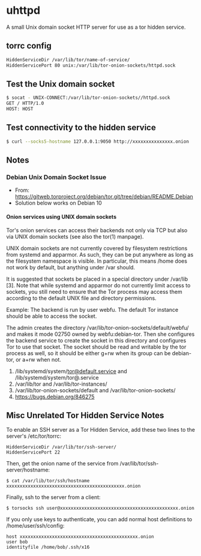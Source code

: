 # uhttpd

A small Unix domain socket HTTP server for use as a tor hidden service.

## torrc config

```bash
HiddenServiceDir /var/lib/tor/name-of-service/
HiddenServicePort 80 unix:/var/lib/tor-onion-sockets/httpd.sock
```

## Test the Unix domain socket

```bash
$ socat - UNIX-CONNECT:/var/lib/tor-onion-sockets//httpd.sock
GET / HTTP/1.0
HOST: HOST
```

## Test connectivity to the hidden service

```bash
$ curl --socks5-hostname 127.0.0.1:9050 http://xxxxxxxxxxxxxxx.onion
```

## Notes

### Debian Unix Domain Socket Issue

  * From: https://gitweb.torproject.org/debian/tor.git/tree/debian/README.Debian
  * Solution below works on Debian 10

#### Onion services using UNIX domain sockets

Tor's onion services can access their backends not only via TCP but also
via UNIX domain sockets (see also the tor(1) manpage).

UNIX domain sockets are not currently covered by filesystem restrictions
from systemd and apparmor. As such, they can be put anywhere as long as
the filesystem namespace is visible. In particular, this means /home
does not work by default, but anything under /var should.

It is suggested that sockets be placed in a special directory under
/var/lib [3]. Note that while systemd and apparmor do not currently
limit access to sockets, you still need to ensure that the Tor
process may access them according to the default UNIX file and directory
permissions.

Example: The backend is run by user webfu. The default Tor instance
should be able to access the socket.

The admin creates the directory /var/lib/tor-onion-sockets/default/webfu/
and makes it mode 02750 owned by webfu:debian-tor. Then she configures
the backend service to create the socket in this directory and
configures Tor to use that socket. The socket should be read and
writable by the tor process as well, so it should be either g+rw when
its group can be debian-tor, or a+rw when not.

  1. /lib/systemd/system/tor@default.service and /lib/systemd/system/tor@.service
  2. /var/lib/tor and /var/lib/tor-instances/<instancename>
  3. /var/lib/tor-onion-sockets/default and /var/lib/tor-onion-sockets/<instancename>
  4. https://bugs.debian.org/846275

## Misc Unrelated Tor Hidden Service Notes

To enable an SSH server as a Tor Hidden Service, add these two lines to the server's /etc/tor/torrc:

```
HiddenServiceDir /var/lib/tor/ssh-server/
HiddenServicePort 22
```

Then, get the onion name of the service from /var/lib/tor/ssh-server/hostname:

```
$ cat /var/lib/tor/ssh/hostname
xxxxxxxxxxxxxxxxxxxxxxxxxxxxxxxxxxxxxxxxxxxx.onion
```

Finally, ssh to the server from a client:

```
$ torsocks ssh user@xxxxxxxxxxxxxxxxxxxxxxxxxxxxxxxxxxxxxxxxxxxx.onion
```

If you only use keys to authenticate, you can add normal host definitions to /home/user/ssh/config:

```
host xxxxxxxxxxxxxxxxxxxxxxxxxxxxxxxxxxxxxxxxxxxx.onion
user bob
identityfile /home/bob/.ssh/x16
```
